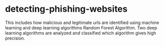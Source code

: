 # detecting-phishing-websites
This includes how malicious and legitimate urls are identified using machine learning and deep learning algorithms Random Forest Algorithm. Two deep learning algorithms are analyzed and classified which algorithm gives high precision.
